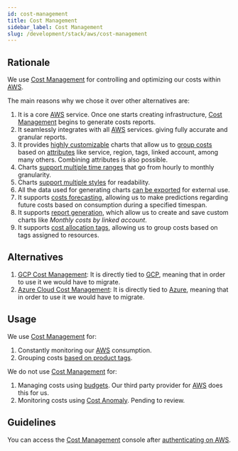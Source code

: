 ```yaml
---
id: cost-management
title: Cost Management
sidebar_label: Cost Management
slug: /development/stack/aws/cost-management
---
```


## Rationale

We use [Cost Management][COST-MANAGEMENT]
for controlling and optimizing our
costs within [AWS][AWS].

The main reasons why we chose it
over other alternatives are:

1. It is a core [AWS][AWS] service.
    Once one starts creating infrastructure,
    [Cost Management][COST-MANAGEMENT]
    begins to generate costs
    reports.
1. It seamlessly integrates with
    all [AWS][AWS] services.
    giving fully accurate and granular reports.
1. It provides
    [highly customizable](https://docs.aws.amazon.com/awsaccountbilling/latest/aboutv2/ce-chart.html)
    charts that allow us to
    [group costs](https://docs.aws.amazon.com/awsaccountbilling/latest/aboutv2/ce-table.html)
    based on
    [attributes](https://docs.aws.amazon.com/awsaccountbilling/latest/aboutv2/ce-filtering.html)
    like service, region, tags, linked account, among many others.
    Combining attributes is also possible.
1. Charts
    [support multiple time ranges](https://docs.aws.amazon.com/awsaccountbilling/latest/aboutv2/ce-modify.html#ce-timerange)
    that go from hourly to monthly granularity.
1. Charts
    [support multiple styles](https://docs.aws.amazon.com/awsaccountbilling/latest/aboutv2/ce-modify.html#ce-style)
    for readability.
1. All the data used for generating charts
    [can be exported](https://docs.aws.amazon.com/awsaccountbilling/latest/aboutv2/ce-table.html)
    for external use.
1. It supports
    [costs forecasting](https://docs.aws.amazon.com/awsaccountbilling/latest/aboutv2/ce-forecast.html),
    allowing us to make predictions
    regarding future costs
    based on consumption
    during a specified timespan.
1. It supports
    [report generation](https://docs.aws.amazon.com/awsaccountbilling/latest/aboutv2/ce-default-reports.html#ce-cost-usage-reports),
    which allow us to
    create and save custom charts like
    *Monthly costs by linked account*.
1. It supports
    [cost allocation tags](https://docs.aws.amazon.com/awsaccountbilling/latest/aboutv2/cost-alloc-tags.html),
    allowing us to group costs based on
    tags assigned to resources.

## Alternatives

1. [GCP Cost Management](https://cloud.google.com/cost-management):
    It is directly tied to [GCP](https://cloud.google.com/gcp),
    meaning that in order to use it we would have to migrate.
1. [Azure Cloud Cost Management](https://azure.microsoft.com/en-us/services/cost-management/):
    It is directly tied to [Azure](https://azure.microsoft.com/en-us/),
    meaning that in order to use it we would have to migrate.

## Usage

We use [Cost Management][COST-MANAGEMENT] for:

1. Constantly monitoring our [AWS][AWS] consumption.
1. Grouping costs
    [based on product tags](https://gitlab.com/fluidattacks/product/-/blob/fca78e4277e2cb9f71a5e8de45f67219c64ccf63/.tflint.hcl#L6).

We do not use [Cost Management][COST-MANAGEMENT] for:

1. Managing costs using
    [budgets](https://docs.aws.amazon.com/awsaccountbilling/latest/aboutv2/budgets-managing-costs.html).
    Our third party provider for [AWS][AWS]
    does this for us.
1. Monitoring costs using [Cost Anomaly](https://docs.aws.amazon.com/awsaccountbilling/latest/aboutv2/manage-ad.html).
    Pending to review.

## Guidelines

You can access the
[Cost Management][COST-MANAGEMENT] console
after [authenticating on AWS](/development/stack/aws#guidelines).

[AWS]: https://aws.amazon.com/
[COST-MANAGEMENT]: https://aws.amazon.com/aws-cost-management/
